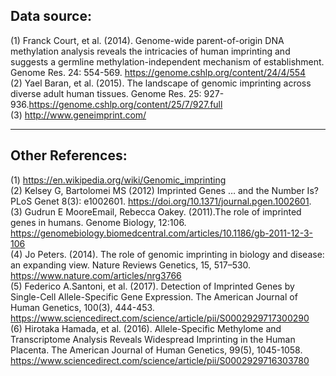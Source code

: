 ## Data source:
(1) Franck Court, et al. (2014).  Genome-wide parent-of-origin DNA methylation analysis reveals the intricacies of human imprinting and suggests a germline methylation-independent mechanism of establishment.  Genome Res. 24: 554-569. https://genome.cshlp.org/content/24/4/554      
(2)  Yael Baran, et al. (2015). The landscape of genomic imprinting across diverse adult human tissues. Genome Res.  25: 927-936.https://genome.cshlp.org/content/25/7/927.full    
(3)  http://www.geneimprint.com/     
                                  
-----------------------------------------------------------                           
## Other References:
(1)  https://en.wikipedia.org/wiki/Genomic_imprinting   
(2)  Kelsey G, Bartolomei MS (2012) Imprinted Genes … and the Number Is? PLoS Genet 8(3): e1002601. https://doi.org/10.1371/journal.pgen.1002601.         
(3)  Gudrun E MooreEmail, Rebecca Oakey. (2011).The role of imprinted genes in humans. Genome Biology, 12:106. https://genomebiology.biomedcentral.com/articles/10.1186/gb-2011-12-3-106                   
(4)  Jo Peters. (2014). The role of genomic imprinting in biology and disease: an expanding view. Nature Reviews Genetics, 15, 517–530. https://www.nature.com/articles/nrg3766            
(5)  Federico A.Santoni, et al. (2017). Detection of Imprinted Genes by Single-Cell Allele-Specific Gene Expression. The American Journal of Human Genetics, 100(3), 444-453. https://www.sciencedirect.com/science/article/pii/S0002929717300290       
(6)  Hirotaka Hamada, et al. (2016). Allele-Specific Methylome and Transcriptome Analysis Reveals Widespread Imprinting in the Human Placenta. The American Journal of Human Genetics, 99(5), 1045-1058. https://www.sciencedirect.com/science/article/pii/S0002929716303780     


